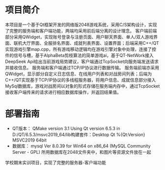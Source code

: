 # 项目简介

本项目是一个基于Qt框架开发的网络版2048游戏系统，采用C/S架构设计，实现了完整的服务端和客户端功能，两端均采用前后端分离的设计理念。
客户端前端部分采用QWidget，实现账号登录与注册页面、用户聊天界面、单人/双人游戏界面、联机大厅界面、全服排名界面、成就列表界面、设置界面；后端采用C++/QT实现游戏引擎map.cpp，所有游戏移动逻辑均在游戏引擎对象中处理，连接了控件的信号与槽，基于AlphaBeta剪枝算法的简单游戏ai，基于QT-NetWork接入DeepSeek Api给出当前游戏局势建议，客户端通过TcpSocket向服务端发送请求并接收信息。
服务端和客户端通过TCP/IP协议进行数据传输。
服务端前端亦采用QWidget，显示部分自定义日志信息、在线用户列表和对战房间列表；后端为C++/QT实现基于TCP/IP协议的多线程服务器，将用户信息、成就信息部分接入MySql数据库，游戏对战房间以对象的形式存储在服务端内存中，通过TcpSocket接收客户端传来的请求进行相应数据库操作，并返回结果值。

# 部署指南

- QT版本：
  QMake version 3.1
  Using Qt version 6.5.3 in D:/QT/6.5.3/msvc2019_64/lib构建套件：Desktop Qt %{Qt:Version} MSVC2019 64bit
- 数据库：
  mysql  Ver 8.0.39 for Win64 on x86_64 (MySQL Community Server - GPL)
  所用数据库在2048文件夹中，和图片等资源文件放在一起

学校期末实训项目，实现了完整的服务器-客户端功能
